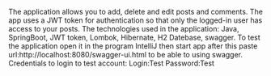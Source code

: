The application allows you to add, delete and edit posts and comments. 
The app uses a JWT token for authentication so that only the logged-in user has access to your posts. 
The technologies used in the application: Java, SpringBoot, JWT token, Lombok, Hibernate, H2 Datebase, swagger.
To test the application open it in the program IntelliJ then start app after this paste url:http://localhost:8080/swagger-ui.html to be able to using swagger. 
Credentials to login to test account:
Login:Test
Password:Test
